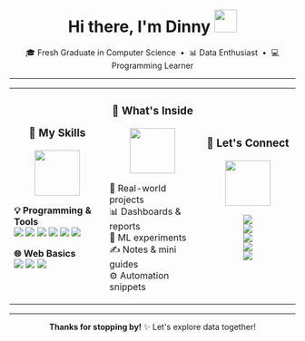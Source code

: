 <h1 align="center">Hi there, I'm Dinny <img src="https://media.giphy.com/media/hvRJCLFzcasrR4ia7z/giphy.gif" width="40"/> </h1>

<p align="center">
  🎓 Fresh Graduate in Computer Science  
  &nbsp;•&nbsp; 📊 Data Enthusiast  
  &nbsp;•&nbsp; 💻 Programming Learner
</p>

---

<table align="center">
<tr>

<td width="33%" align="left">

<h3 align="center">🚀 My Skills</h3>
<p align="center">
  <img src="https://media.giphy.com/media/SWoSkN6DxTszqIKEqv/giphy.gif" width="80"/>
</p>

**💡 Programming & Tools**  
<img src="https://img.shields.io/badge/Python-3776AB?style=flat&logo=python&logoColor=white"/>
<img src="https://img.shields.io/badge/SQL-003B57?style=flat&logo=postgresql&logoColor=white"/>
<img src="https://img.shields.io/badge/R-276DC3?style=flat&logo=r&logoColor=white"/>
<img src="https://img.shields.io/badge/Excel-217346?style=flat&logo=microsoft-excel&logoColor=white"/>
<img src="https://img.shields.io/badge/BigQuery-4285F4?style=flat&logo=googlecloud&logoColor=white"/>
<img src="https://img.shields.io/badge/Looker%20Studio-4285F4?style=flat&logo=googleanalytics&logoColor=white"/>

**🌐 Web Basics**  
<img src="https://img.shields.io/badge/HTML5-E34F26?style=flat&logo=html5&logoColor=white"/>
<img src="https://img.shields.io/badge/CSS3-1572B6?style=flat&logo=css3&logoColor=white"/>
<img src="https://img.shields.io/badge/JavaScript-F7DF1E?style=flat&logo=javascript&logoColor=black"/>

</td>

<td width="33%" align="left">

<h3 align="center">🧠 What's Inside</h3>
<p align="center">
  <img src="https://media.giphy.com/media/du3J3cXyzhj75IOgvA/giphy.gif" width="80"/>
</p>

📁 Real-world projects  
📊 Dashboards & reports  
🔬 ML experiments  
✍️ Notes & mini guides  
⚙️ Automation snippets  

</td>

<td width="33%" align="left">

<h3 align="center">🔗 Let's Connect</h3>
<p align="center">
  <img src="https://media3.giphy.com/media/v1.Y2lkPTc5MGI3NjExN25zemQ3amxxazZnMGpwYmRwMzZ2NHJqMWlsMTU2bXhqaXZjYzJhMyZlcD12MV9pbnRlcm5hbF9naWZfYnlfaWQmY3Q9Zw/RCk0zMOIDc5xzgyX7c/giphy.gif" width="80"/>
</p>
<p align="center">
<a href="https://www.linkedin.com/in/dinnymeilinda">
  <img src="https://img.shields.io/badge/-LinkedIn-0077B5?style=flat&logo=linkedin&logoColor=white"/>
</a><br>
<a href="mailto:dinnymeilinda31@gmail.com">
  <img src="https://img.shields.io/badge/-Email-D14836?style=flat&logo=gmail&logoColor=white"/>
</a><br>
<a href="https://github.com/dinnymeilinda">
  <img src="https://img.shields.io/badge/-GitHub-181717?style=flat&logo=github&logoColor=white"/>
</a><br>
<a href="https://medium.com/@dinnymeii">
  <img src="https://img.shields.io/badge/-Medium-12100E?style=flat&logo=medium&logoColor=white"/>
</a><br>
<a href="https://www.tiktok.com/@dinnymeii">
  <img src="https://img.shields.io/badge/-TikTok-000000?style=flat&logo=tiktok&logoColor=white"/>
</a>
</p>
</td>

</tr>
</table>

---

<p align="center">
  <b>Thanks for stopping by!</b> ✨ Let's explore data together!
</p>

